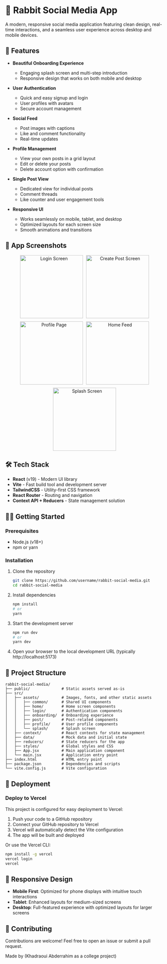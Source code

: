 # 🐰 Rabbit Social Media App

A modern, responsive social media application featuring clean design, real-time interactions, and a seamless user experience across desktop and mobile devices.

## 🌟 Features

- **Beautiful Onboarding Experience**
  - Engaging splash screen and multi-step introduction
  - Responsive design that works on both mobile and desktop

- **User Authentication**
  - Quick and easy signup and login
  - User profiles with avatars
  - Secure account management

- **Social Feed**
  - Post images with captions
  - Like and comment functionality
  - Real-time updates

- **Profile Management**
  - View your own posts in a grid layout
  - Edit or delete your posts
  - Delete account option with confirmation

- **Single Post View**
  - Dedicated view for individual posts
  - Comment threads 
  - Like counter and user engagement tools

- **Responsive UI**
  - Works seamlessly on mobile, tablet, and desktop
  - Optimized layouts for each screen size
  - Smooth animations and transitions

## 📱 App Screenshots

<div align="center">
  <div style="display: flex; flex-wrap: wrap; gap: 10px; justify-content: center;">
    <img src="https://res.cloudinary.com/dirvscsev/image/upload/v1746669815/readme2_ra7bo9.png" alt="Login Screen" width="200"/>
    <img src="https://res.cloudinary.com/dirvscsev/image/upload/v1746669817/readme5_xoz8bn.png" alt="Create Post Screen" width="200"/>
    <img src="https://res.cloudinary.com/dirvscsev/image/upload/v1746669816/readme4_kanmx4.png" alt="Profile Page" width="200"/>
    <img src="https://res.cloudinary.com/dirvscsev/image/upload/v1746669817/readme3_aruilj.png" alt="Home Feed" width="200"/>
    <img src="https://res.cloudinary.com/dirvscsev/image/upload/v1746669826/readme1_udzcwg.pnghttps://res.cloudinary.com/dirvscsev/image/upload/v1746669826/readme1_udzcwg.png" alt="Splash Screen" width="200"/>
  </div>
</div>

## 🛠️ Tech Stack

- **React** (v19) - Modern UI library
- **Vite** - Fast build tool and development server
- **TailwindCSS** - Utility-first CSS framework
- **React Router** - Routing and navigation
- **Context API + Reducers** - State management solution

## 🏃‍♂️ Getting Started

### Prerequisites

- Node.js (v18+)
- npm or yarn

### Installation

1. Clone the repository
   ```bash
   git clone https://github.com/username/rabbit-social-media.git
   cd rabbit-social-media
   ```

2. Install dependencies
   ```bash
   npm install
   # or
   yarn
   ```

3. Start the development server
   ```bash
   npm run dev
   # or
   yarn dev
   ```

4. Open your browser to the local development URL (typically http://localhost:5173)

## 📁 Project Structure

```
rabbit-social-media/
├── public/              # Static assets served as-is
├── src/
│   ├── assets/          # Images, fonts, and other static assets
│   │   ├── common/      # Shared UI components
│   │   ├── home/        # Home screen components
│   │   ├── login/       # Authentication components
│   │   ├── onboarding/  # Onboarding experience
│   │   ├── post/        # Post-related components
│   │   ├── profile/     # User profile components
│   │   └── splash/      # Splash screen
│   ├── context/         # React contexts for state management
│   ├── data/            # Mock data and initial state
│   ├── reducers/        # State reducers for the app
│   ├── styles/          # Global styles and CSS
│   ├── App.jsx          # Main application component
│   └── main.jsx         # Application entry point
├── index.html           # HTML entry point
├── package.json         # Dependencies and scripts
└── vite.config.js       # Vite configuration
```

## 🚀 Deployment

### Deploy to Vercel

This project is configured for easy deployment to Vercel:

1. Push your code to a GitHub repository
2. Connect your GitHub repository to Vercel
3. Vercel will automatically detect the Vite configuration
4. The app will be built and deployed

Or use the Vercel CLI:

```bash
npm install -g vercel
vercel login
vercel
```

## 📱 Responsive Design

- **Mobile First**: Optimized for phone displays with intuitive touch interactions
- **Tablet**: Enhanced layouts for medium-sized screens
- **Desktop**: Full-featured experience with optimized layouts for larger screens

## 🤝 Contributing

Contributions are welcome! Feel free to open an issue or submit a pull request.

Made by (Khadraoui Abderrahim as a college project)
